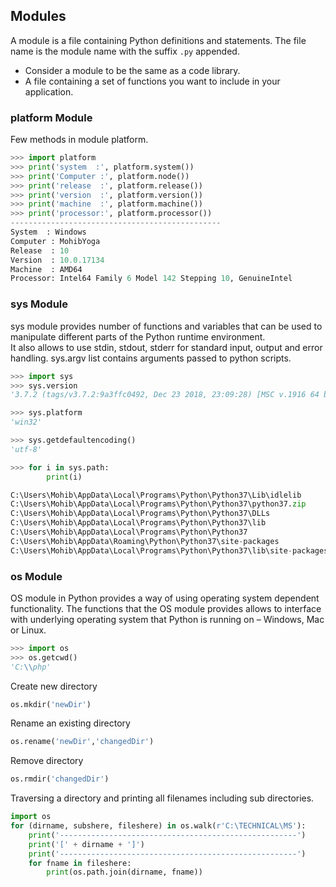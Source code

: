 ## Modules
A module is a file containing Python definitions and statements. The file name is the module name with the suffix `.py` appended. 
* Consider a module to be the same as a code library.
* A file containing a set of functions you want to include in your application.

### platform Module
Few methods in module platform.

```python
>>> import platform
>>> print('system  :', platform.system())
>>> print('Computer :', platform.node())
>>> print('release  :', platform.release())
>>> print('version  :', platform.version())
>>> print('machine  :', platform.machine())
>>> print('processor:', platform.processor())
-----------------------------------------------
System  : Windows
Computer : MohibYoga
Release  : 10
Version  : 10.0.17134
Machine  : AMD64
Processor: Intel64 Family 6 Model 142 Stepping 10, GenuineIntel
```

### sys Module
sys module provides number of functions and variables that can be used to manipulate different parts of the Python runtime environment.  
It also allows to use stdin, stdout, stderr for standard input, output and error handling. sys.argv list contains arguments passed to python scripts. 

```python
>>> import sys
>>> sys.version
'3.7.2 (tags/v3.7.2:9a3ffc0492, Dec 23 2018, 23:09:28) [MSC v.1916 64 bit (AMD64)]'

>>> sys.platform
'win32'

>>> sys.getdefaultencoding()
'utf-8'

>>> for i in sys.path:
        print(i)

C:\Users\Mohib\AppData\Local\Programs\Python\Python37\Lib\idlelib
C:\Users\Mohib\AppData\Local\Programs\Python\Python37\python37.zip
C:\Users\Mohib\AppData\Local\Programs\Python\Python37\DLLs
C:\Users\Mohib\AppData\Local\Programs\Python\Python37\lib
C:\Users\Mohib\AppData\Local\Programs\Python\Python37
C:\Users\Mohib\AppData\Roaming\Python\Python37\site-packages
C:\Users\Mohib\AppData\Local\Programs\Python\Python37\lib\site-packages
```

### os Module
OS module in Python provides a way of using operating system dependent
functionality. 
The functions that the OS module provides allows to interface with
underlying operating system that Python is running on – Windows, Mac or
Linux. 


```python
>>> import os
>>> os.getcwd()
'C:\\php'
```

Create new directory
```python
os.mkdir('newDir')
```

Rename an existing directory
```python
os.rename('newDir','changedDir')
```

Remove directory
```python
os.rmdir('changedDir')
```

Traversing a directory and printing all filenames including sub directories.
```python
import os
for (dirname, subshere, fileshere) in os.walk(r'C:\TECHNICAL\MS'):
    print('-----------------------------------------------------')
    print('[' + dirname + ']')
    print('-----------------------------------------------------')
    for fname in fileshere:
        print(os.path.join(dirname, fname))
```






